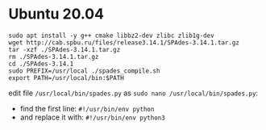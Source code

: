 # Ubuntu 20.04
```
sudo apt install -y g++ cmake libbz2-dev zlibc zlib1g-dev
wget http://cab.spbu.ru/files/release3.14.1/SPAdes-3.14.1.tar.gz
tar -xzf ./SPAdes-3.14.1.tar.gz
rm ./SPAdes-3.14.1.tar.gz
cd ./SPAdes-3.14.1
sudo PREFIX=/usr/local ./spades_compile.sh
export PATH=/usr/local/bin:$PATH
```
  edit file `/usr/local/bin/spades.py` as `sudo nano /usr/local/bin/spades.py`:
  - find the first line: `#!/usr/bin/env python`
  - and replace it with: `#!/usr/bin/env python3`
